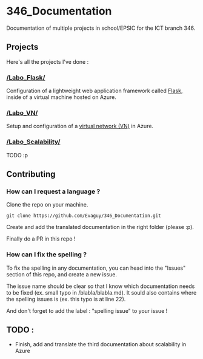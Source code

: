# 346_Documentation
Documentation of multiple projects in school/EPSIC for the ICT branch 346.

## Projects
Here's all the projects I've done :

### [/Labo_Flask/](https://github.com/Evaguy/346_Documentation/tree/main/Labo_Flask)
Configuration of a lightweight web application framework called [Flask](https://flask.palletsprojects.com/en/stable/), inside of a virtual machine hosted on Azure.

### [/Labo_VN/](https://github.com/Evaguy/346_Documentation/tree/main/Labo_VN)
Setup and configuration of a [virtual network (VN)](https://learn.microsoft.com/en-us/azure/virtual-network/virtual-networks-overview) in Azure.

### [/Labo_Scalability/](https://github.com/Evaguy/346_Documentation/tree/main/Labo_Scalability)
TODO :p

## Contributing

### How can I request a language ?
[//]: <> (To actually rewrite, im almost not sure this is how PR are done lmao)
Clone the repo on your machine.

```
git clone https://github.com/Evaguy/346_Documentation.git
```

Create and add the translated documentation in the right folder (please :p).

Finally do a PR in this repo !

### How can I fix the spelling ?
To fix the spelling in any documentation, you can head into the "Issues" section of this repo, and create a new issue.

The issue name should be clear so that I know which documentation needs to be fixed (ex. small typo in /blabla/blabla.md). It sould also contains where the spelling issues is (ex. this typo is at line 22).

And don't forget to add the label : "spelling issue" to your issue !

## TODO :
* Finish, add and translate the third documentation about scalability in Azure
